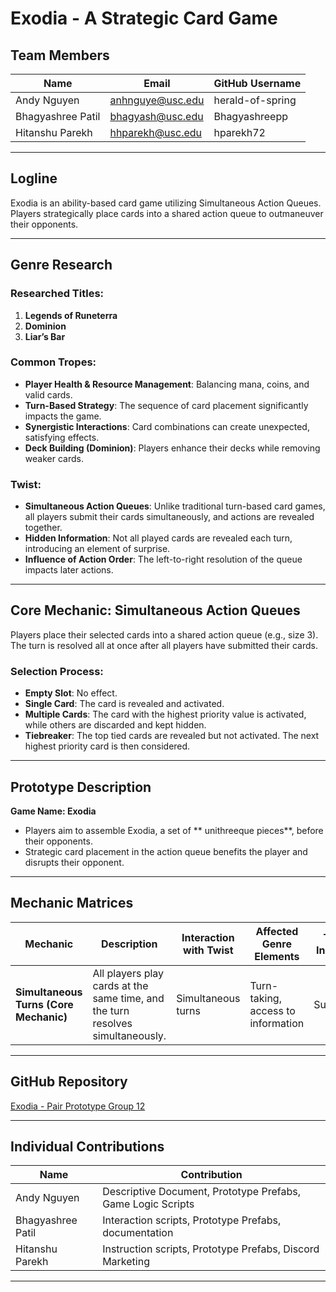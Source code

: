 # Exodia - A Strategic Card Game

## Team Members
| Name              | Email             | GitHub Username        |
|------------------|-----------------|-----------------------|
| Andy Nguyen      | anhnguye@usc.edu | herald-of-spring      |
| Bhagyashree Patil | bhagyash@usc.edu | Bhagyashreepp          |
| Hitanshu Parekh  | hhparekh@usc.edu | hparekh72              |

---

## Logline
Exodia is an ability-based card game utilizing Simultaneous Action Queues. Players strategically place cards into a shared action queue to outmaneuver their opponents.

---

## Genre Research
### Researched Titles:
1. **Legends of Runeterra**
2. **Dominion**
3. **Liar’s Bar**

### Common Tropes:
- **Player Health & Resource Management**: Balancing mana, coins, and valid cards.
- **Turn-Based Strategy**: The sequence of card placement significantly impacts the game.
- **Synergistic Interactions**: Card combinations can create unexpected, satisfying effects.
- **Deck Building (Dominion)**: Players enhance their decks while removing weaker cards.

### Twist:
- **Simultaneous Action Queues**: Unlike traditional turn-based card games, all players submit their cards simultaneously, and actions are revealed together.
- **Hidden Information**: Not all played cards are revealed each turn, introducing an element of surprise.
- **Influence of Action Order**: The left-to-right resolution of the queue impacts later actions.

---

## Core Mechanic: Simultaneous Action Queues
Players place their selected cards into a shared action queue (e.g., size 3). The turn is resolved all at once after all players have submitted their cards.

### Selection Process:
- **Empty Slot**: No effect.
- **Single Card**: The card is revealed and activated.
- **Multiple Cards**: The card with the highest priority value is activated, while others are discarded and kept hidden.
- **Tiebreaker**: The top tied cards are revealed but not activated. The next highest priority card is then considered.

---

## Prototype Description
**Game Name: Exodia**
- Players aim to assemble Exodia, a set of ** unithreeque pieces**, before their opponents.
- Strategic card placement in the action queue benefits the player and disrupts their opponent.

---

## Mechanic Matrices
| Mechanic               | Description                                      | Interaction with Twist | Affected Genre Elements | Type of Innovation |
|----------------------|--------------------------------|----------------------|----------------------|-----------------|
| **Simultaneous Turns (Core Mechanic)** | All players play cards at the same time, and the turn resolves simultaneously. | Simultaneous turns | Turn-taking, access to information | Substitution |

---

## GitHub Repository
[Exodia - Pair Prototype Group 12](https://github.com/CSCI-526/pair-prototype-group12)

---

## Individual Contributions
| Name              | Contribution |
|------------------|--------------------------------------|
| Andy Nguyen      | Descriptive Document, Prototype Prefabs, Game Logic Scripts |
| Bhagyashree Patil | Interaction scripts, Prototype Prefabs, documentation |
| Hitanshu Parekh | Instruction scripts, Prototype Prefabs, Discord Marketing |


---



